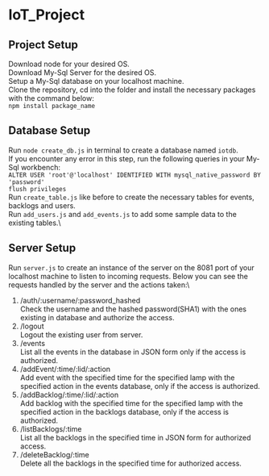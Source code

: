 # IoT_Project

## Project Setup
Download node for your desired OS.\
Download My-Sql Server for the desired OS.\
Setup a My-Sql database on your localhost machine.\
Clone the repository, cd into the folder and install the necessary packages with the command below:\
`npm install package_name`

## Database Setup
Run `node create_db.js` in terminal to create a database named `iotdb`.\
If you encounter any error in this step, run the following queries in your My-Sql workbench:\
`ALTER USER 'root'@'localhost' IDENTIFIED WITH mysql_native_password BY 'password'`\
`flush privileges`\
Run `create_table.js` like before to create the necessary tables for events, backlogs and users.\
Run `add_users.js` and `add_events.js` to add some sample data to the existing tables.\

## Server Setup
Run `server.js` to create an instance of the server on the 8081 port of your localhost machine to listen to incoming requests.
Below you can see the requests handled by the server and the actions taken:\
1. /auth/:username/:password_hashed\
Check the username and the hashed password(SHA1) with the ones existing in database and authorize the access.
2. /logout\
Logout the existing user from server.
3. /events\
List all the events in the database in JSON form only if the access is authorized.
4. /addEvent/:time/:lid/:action\
Add event with the specified time for the specified lamp with the specified action in the events database, only if the access is authorized.
5. /addBacklog/:time/:lid/:action\
Add backlog with the specified time for the specified lamp with the specified action in the backlogs database, only if the access is authorized.
6. /listBacklogs/:time\
List all the backlogs in the specified time in JSON form for authorized access.
7. /deleteBacklog/:time\
Delete all the backlogs in the specified time for authorized access.
